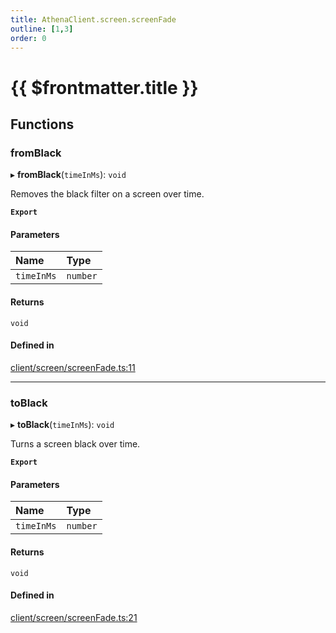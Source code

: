 ```yaml
---
title: AthenaClient.screen.screenFade
outline: [1,3]
order: 0
---
```


# {{ $frontmatter.title }}


## Functions

### fromBlack

▸ **fromBlack**(`timeInMs`): `void`

Removes the black filter on a screen over time.

**`Export`**

#### Parameters

| Name | Type |
| :------ | :------ |
| `timeInMs` | `number` |

#### Returns

`void`

#### Defined in

[client/screen/screenFade.ts:11](https://github.com/Stuyk/altv-athena/blob/9c488f0/src/core/client/screen/screenFade.ts#L11)

___

### toBlack

▸ **toBlack**(`timeInMs`): `void`

Turns a screen black over time.

**`Export`**

#### Parameters

| Name | Type |
| :------ | :------ |
| `timeInMs` | `number` |

#### Returns

`void`

#### Defined in

[client/screen/screenFade.ts:21](https://github.com/Stuyk/altv-athena/blob/9c488f0/src/core/client/screen/screenFade.ts#L21)
